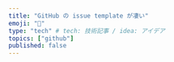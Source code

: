 ```yaml
---
title: "GitHub の issue template が凄い"
emoji: "📘"
type: "tech" # tech: 技術記事 / idea: アイデア
topics: ["github"]
published: false
---
```


<!-- TODO -->